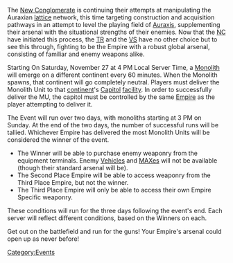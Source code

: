 The [New Conglomerate](New_Conglomerate.md) is continuing their
attempts at manipulating the Auraxian [lattice](Lattice.md)
network, this time targeting construction and acquisition pathways in an
attempt to level the playing field of [Auraxis](Auraxis.md),
supplementing their arsenal with the situational strengths of their
enemies. Now that the [NC](New_Conglomerate.md) have initiated this process,
the [TR](Terran_Republic.md) and the [VS](Vanu_Sovereignty.md) have no other choice
but to see this through, fighting to be the Empire with a robust global
arsenal, consisting of familiar and enemy weapons alike.

Starting On Saturday, November 27 at 4 PM Local Server Time, a
[Monolith](Monolith.md) will emerge on a different continent
every 60 minutes. When the Monolith spawns, that continent will go
completely neutral. Players must deliver the Monolith Unit to that
[continent](Continent.md)'s [Capitol](Capitol.md)
[facility](Facility.md). In order to successfully deliver the
MU, the capitol must be controlled by the same
[Empire](Empire.md) as the player attempting to deliver it.

The Event will run over two days, with monoliths starting at 3 PM on
Sunday. At the end of the two days, the number of successful runs will
be tallied. Whichever Empire has delivered the most Monolith Units will
be considered the winner of the event.

- The Winner will be able to purchase enemy weaponry from the
  equipment terminals. Enemy [Vehicles](Vehicle.md) and
  [MAXes](Mechanized_Assault_Exo-Suit.md) will not be available (though their standard
  arsenal will be).
- The Second Place Empire will be able to access weaponry from the
  Third Place Empire, but not the winner.
- The Third Place Empire will only be able to access their own Empire
  Specific weaponry.

These conditions will run for the three days following the event's end.
Each server will reflect different conditions, based on the Winners on
each.

Get out on the battlefield and run for the guns! Your Empire's arsenal
could open up as never before!

[Category:Events](Category:Events.md)
